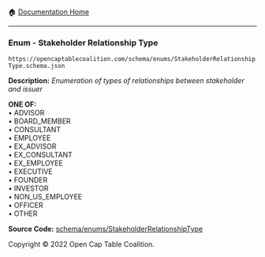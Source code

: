 :house: [Documentation Home](/docs/README.md)

---

### Enum - Stakeholder Relationship Type

`https://opencaptablecoalition.com/schema/enums/StakeholderRelationshipType.schema.json`

**Description:** _Enumeration of types of relationships between stakeholder and issuer_

**ONE OF:**</br>&bull; ADVISOR </br>&bull; BOARD_MEMBER </br>&bull; CONSULTANT </br>&bull; EMPLOYEE </br>&bull; EX_ADVISOR </br>&bull; EX_CONSULTANT </br>&bull; EX_EMPLOYEE </br>&bull; EXECUTIVE </br>&bull; FOUNDER </br>&bull; INVESTOR </br>&bull; NON_US_EMPLOYEE </br>&bull; OFFICER </br>&bull; OTHER

**Source Code:** [schema/enums/StakeholderRelationshipType](../../../schema/enums/StakeholderRelationshipType.schema.json)

Copyright © 2022 Open Cap Table Coalition.
